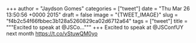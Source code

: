 
+++
author = "Jaydson Gomes"
categories = ["tweet"]
date = "Thu Mar 26 13:50:56 +0000 2015"
draft = false
image = "{TWEET_IMAGE}"
slug = "f4b2c54f66fbbec3b128a5260829ca02d6712a64"
tags = ["tweet"]
title = """Excited to speak at @JSCo..."""
+++
Excited to speak at @JSConfUY next month https://t.co/vStuwQM0yo
